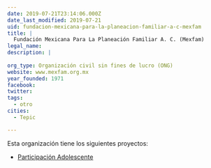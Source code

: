 ```yaml
---
date: 2019-07-21T23:14:06.000Z
date_last_modified: 2019-07-21
uid: fundacion-mexicana-para-la-planeacion-familiar-a-c-mexfam
title: |
  Fundación Mexicana Para La Planeación Familiar A. C. (Mexfam)
legal_name: 
description: |
  
org_type: Organización civil sin fines de lucro (ONG)
website: www.mexfam.org.mx
year_founded: 1971
facebook: 
twitter: 
tags:
  - otro
cities: 
  - Tepic

---
```


Esta organización tiene los siguientes proyectos:

- [Participación Adolescente](/proyectos/participacion-adolescente)
